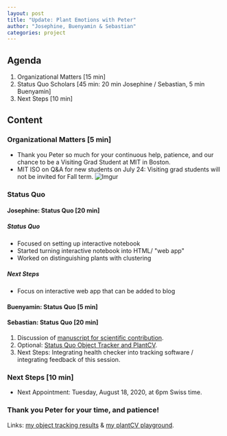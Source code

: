 ```yaml
---
layout: post
title: "Update: Plant Emotions with Peter"
author: "Josephine, Buenyamin & Sebastian"
categories: project
---
```


## Agenda

1. Organizational Matters [15 min]
2. Status Quo Scholars [45 min: 20 min Josephine / Sebastian, 5 min Buenyamin]
3. Next Steps [10 min]

## Content

### Organizational Matters [5 min]

- Thank you Peter so much for your continuous help, patience, and our chance to be a Visiting Grad Student at MIT in Boston.
- MIT ISO on Q&A for new students on July 24: Visiting grad students will not be invited for Fall term.
![Imgur](https://i.imgur.com/2elDc4d.png)

### Status Quo

#### Josephine: Status Quo [20 min]

##### Status Quo
- Focused on setting up interactive notebook
- Started turning interactive notebook into HTML/ "web app"
- Worked on distinguishing plants with clustering
##### Next Steps
- Focus on interactive web app that can be added to blog

#### Buenyamin: Status Quo [5 min]

#### Sebastian: Status Quo [20 min]

1. Discussion of [manuscript for scientific contribution](https://drive.google.com/file/d/1FjNXeMPaLJNyggLKS7OI0_XcHgBqT_vz/view?usp=sharing).
2. Optional: [Status Quo Object Tracker and PlantCV](https://seduerr91.github.io/blog/basil).
3. Next Steps: Integrating health checker into tracking software / integrating feedback of this session.

### Next Steps [10 min]

- Next Appointment: Tuesday, August 18, 2020, at 6pm Swiss time.

### Thank you Peter for your time, and patience!

Links: [my object tracking results](https://colab.research.google.com/drive/1LOJJ4m3IOzBFbuoFG4rk3poPUFo_VJwB#scrollTo=o5216nQAQXCT) & [my plantCV playground](https://github.com/plantions/video-edge-extractor/blob/master/working_small_white_morphology.ipynb).
